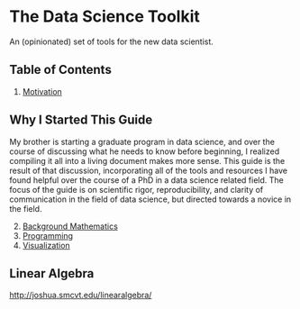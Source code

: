 # The Data Science Toolkit
An (opinionated) set of tools for the new data scientist. 

## Table of Contents

<a name="intro"/>

1. [Motivation](#intro)

## Why I Started This Guide
My brother is starting a graduate program in data science, and over the course
of discussing what he needs to know before beginning, I realized compiling it
all into a living document makes more sense. This guide is the result of that
discussion, incorporating all of the tools and resources I have found helpful
over the course of a PhD in a data science related field. The focus of the guide
is on scientific rigor, reproducibility, and clarity of communication in the field of data science, but directed towards a novice in the field. 

2. [Background Mathematics](#math)
4. [Programming](#programming)
5. [Visualization](#visualization)


<a name="math"/>

## Linear Algebra
http://joshua.smcvt.edu/linearalgebra/
